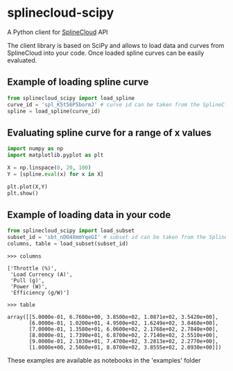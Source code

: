 # splinecloud-scipy

A Python client for [SplineCloud](https://splinecloud.com/) API

The client library is based on SciPy and allows to load data and curves from SplineCloud into your code. Once loaded spline curves can be easily evaluated.

## Example of loading spline curve

```python
from splinecloud_scipy import load_spline
curve_id = 'spl_K5t56P5bormJ' # curve id can be taken from the SplineCloud
spline = load_spline(curve_id)
```

## Evaluating spline curve for a range of x values

```python
import numpy as np
import matplotlib.pyplot as plt

X = np.linspace(0, 20, 100)
Y = [spline.eval(x) for x in X]

plt.plot(X,Y)
plt.show()
```

## Example of loading data in your code

```python
from splinecloud_scipy import load_subset
subset_id = 'sbt_nDO4XmmYqeGI' # subset id can be taken from the SplineCloud
columns, table = load_subset(subset_id)
```

```
>>> columns

['Throttle (%)',
 'Load Currency (A)',
 'Pull (g)',
 'Power (W)',
 'Efficiency (g/W)']
```

```
>>> table

array([[5.0000e-01, 6.7600e+00, 3.8500e+02, 1.0871e+02, 3.5420e+00],
       [6.0000e-01, 1.0200e+01, 4.9500e+02, 1.6249e+02, 3.0460e+00],
       [7.0000e-01, 1.3580e+01, 6.0600e+02, 2.1768e+02, 2.7840e+00],
       [8.0000e-01, 1.7390e+01, 6.8700e+02, 2.7140e+02, 2.5510e+00],
       [9.0000e-01, 2.1030e+01, 7.4700e+02, 3.2813e+02, 2.2770e+00],
       [1.0000e+00, 2.5060e+01, 8.0700e+02, 3.8555e+02, 2.0930e+00]])
```

These examples are available as notebooks in the 'examples' folder